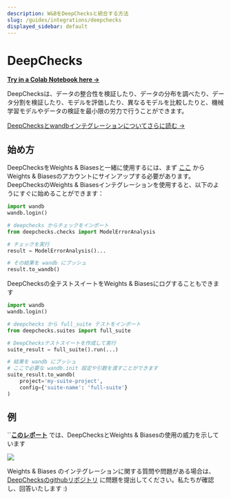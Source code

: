 ```yaml
---
description: W&BをDeepChecksと統合する方法
slug: /guides/integrations/deepchecks
displayed_sidebar: default
---
```



# DeepChecks

[**Try in a Colab Notebook here →**](https://colab.research.google.com/github/deepchecks/deepchecks/blob/0.5.0-1-g5380093/docs/source/examples/guides/export\_outputs\_to\_wandb.ipynb)

DeepChecksは、データの整合性を検証したり、データの分布を調べたり、データ分割を検証したり、モデルを評価したり、異なるモデルを比較したりと、機械学習モデルやデータの検証を最小限の労力で行うことができます。

[DeepChecksとwandbインテグレーションについてさらに読む ->](https://docs.deepchecks.com/en/stable/examples/guides/export\_outputs\_to\_wandb.html)

## 始め方

DeepChecksをWeights & Biasesと一緒に使用するには、まず [ここ](https://wandb.ai/site) からWeights & Biasesのアカウントにサインアップする必要があります。DeepChecksのWeights & Biasesインテグレーションを使用すると、以下のようにすぐに始めることができます：

```python
import wandb
wandb.login()

# deepchecks からチェックをインポート
from deepchecks.checks import ModelErrorAnalysis

# チェックを実行
result = ModelErrorAnalysis()...

# その結果を wandb にプッシュ
result.to_wandb()
```

DeepChecksの全テストスイートをWeights & Biasesにログすることもできます

```python
import wandb
wandb.login()

# deepchecks から full_suite テストをインポート
from deepchecks.suites import full_suite

# DeepChecksテストスイートを作成して実行
suite_result = full_suite().run(...)

# 結果を wandb にプッシュ
# ここで必要な wandb.init 設定や引数を渡すことができます
suite_result.to_wandb(
    project='my-suite-project', 
    config={'suite-name': 'full-suite'}
)
```

## 例

``[**このレポート**](https://wandb.ai/cayush/deepchecks/reports/Validate-your-Data-and-Models-with-Deepchecks-and-W-B--VmlldzoxNjY0ODc5) では、DeepChecksとWeights & Biasesの使用の威力を示しています

![](/images/integrations/deepchecks_example.png)

Weights & Biases のインテグレーションに関する質問や問題がある場合は、 [DeepChecksのgithubリポジトリ](https://github.com/deepchecks/deepchecks) に問題を提出してください。私たちが確認し、回答いたします :)